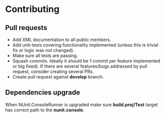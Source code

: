 Contributing
============

## Pull requests

- Add XML documentation to all public members.
- Add unit-tests covering functionality implemented (unless this is trivial fix or logic was not changed).
- Make sure all tests are passing.
- Squash commits. Ideally it should be 1 commit per feature implemented or big fixed). If there are several features/bugs 
addressed by pull request, consider creating several PRs.
- Create pull request against **develop** branch.


## Dependencies upgrade
When NUnit.ConsoleRunner is upgraded make sure **build.proj/Test** target has correct path to the **nunit.console**.
